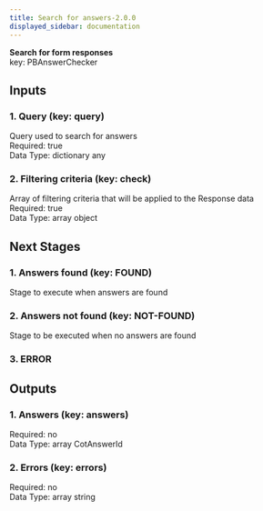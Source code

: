 ```yaml
---  
title: Search for answers-2.0.0  
displayed_sidebar: documentation  
---  
```

  
**Search for form responses**  
key: PBAnswerChecker  
## Inputs  
### 1. Query (key: query)  
Query used to search for answers  
Required: true  
Data Type: dictionary any  
### 2. Filtering criteria (key: check)  
Array of filtering criteria that will be applied to the Response data  
Required: true  
Data Type: array object  
## Next Stages  
### 1. Answers found (key: FOUND)  
Stage to execute when answers are found  
### 2. Answers not found (key: NOT-FOUND)  
Stage to be executed when no answers are found  
### 3. ERROR  
  
## Outputs  
### 1. Answers (key: answers)  
  
Required: no  
Data Type: array CotAnswerId  
### 2. Errors (key: errors)  
  
Required: no  
Data Type: array string
